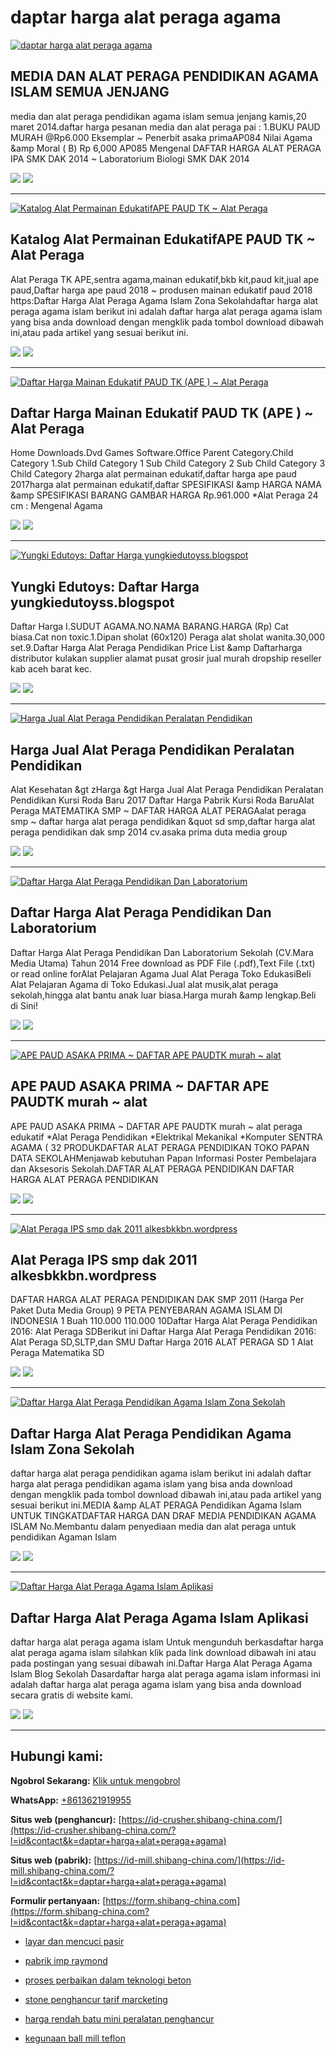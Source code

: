 # daptar harga alat peraga agama

<a href="https://swt.shibang-china.com/?l=id&img&k=daptar+harga+alat+peraga+agama" target="_blank">![daptar harga alat peraga agama](http://static.shibang-china.com/all-800x300/710.jpg)</a>

## MEDIA DAN ALAT PERAGA PENDIDIKAN AGAMA ISLAM SEMUA JENJANG
media dan alat peraga pendidikan agama islam semua jenjang kamis,20 maret 2014.daftar harga pesanan media dan alat peraga pai : 1.BUKU PAUD MURAH @Rp6.000 Eksemplar ~ Penerbit asaka primaAP084 Nilai Agama &amp Moral ( B) Rp 6,000 AP085 Mengenal DAFTAR HARGA ALAT PERAGA IPA SMK DAK 2014 ~ Laboratorium Biologi SMK DAK 2014


<a href="https://whatsapp.shibangsoft.com/WhatsApp.php" target="_blank" title="WhatsApp">![](http://static.shibang-china.com/icon/whatsapp.png)</a> <a href="https://swt.shibang-china.com/?l=id&icon&k=daptar+harga+alat+peraga+agama" target="_blank">![](http://static.shibang-china.com/icon/chat-id.png)</a>

---

<a href="https://swt.shibang-china.com/?l=id&img&k=daptar+harga+alat+peraga+agama" target="_blank">![Katalog Alat Permainan EdukatifAPE PAUD TK ~ Alat Peraga](http://static.shibang-china.com/all-800x300/701.jpg)</a>

## Katalog Alat Permainan EdukatifAPE PAUD TK ~ Alat Peraga
Alat Peraga TK APE,sentra agama,mainan edukatif,bkb kit,paud kit,jual ape paud,Daftar harga ape paud 2018 ~ produsen mainan edukatif paud 2018 https:Daftar Harga Alat Peraga Agama Islam Zona Sekolahdaftar harga alat peraga agama islam berikut ini adalah daftar harga alat peraga agama islam yang bisa anda download dengan mengklik pada tombol download dibawah ini,atau pada artikel yang sesuai berikut ini.


<a href="https://whatsapp.shibangsoft.com/WhatsApp.php" target="_blank" title="WhatsApp">![](http://static.shibang-china.com/icon/whatsapp.png)</a> <a href="https://swt.shibang-china.com/?l=id&icon&k=daptar+harga+alat+peraga+agama" target="_blank">![](http://static.shibang-china.com/icon/chat-id.png)</a>

---

<a href="https://swt.shibang-china.com/?l=id&img&k=daptar+harga+alat+peraga+agama" target="_blank">![Daftar Harga Mainan Edukatif PAUD TK (APE ) ~ Alat Peraga](http://static.shibang-china.com/all-800x300/1121.jpg)</a>

## Daftar Harga Mainan Edukatif PAUD TK (APE ) ~ Alat Peraga
Home Downloads.Dvd Games Software.Office Parent Category.Child Category 1.Sub Child Category 1 Sub Child Category 2 Sub Child Category 3 Child Category 2harga alat permainan edukatif,daftar harga ape paud 2017harga alat permainan edukatif,daftar SPESIFIKASI &amp HARGA NAMA &amp SPESIFIKASI BARANG GAMBAR HARGA Rp.961.000 *Alat Peraga 24 cm : Mengenal Agama


<a href="https://whatsapp.shibangsoft.com/WhatsApp.php" target="_blank" title="WhatsApp">![](http://static.shibang-china.com/icon/whatsapp.png)</a> <a href="https://swt.shibang-china.com/?l=id&icon&k=daptar+harga+alat+peraga+agama" target="_blank">![](http://static.shibang-china.com/icon/chat-id.png)</a>

---

<a href="https://swt.shibang-china.com/?l=id&img&k=daptar+harga+alat+peraga+agama" target="_blank">![Yungki Edutoys: Daftar Harga yungkiedutoyss.blogspot](http://static.shibang-china.com/all-800x300/177.jpg)</a>

## Yungki Edutoys: Daftar Harga yungkiedutoyss.blogspot
Daftar Harga I.SUDUT AGAMA.NO.NAMA BARANG.HARGA (Rp) Cat biasa.Cat non toxic.1.Dipan sholat (60x120) Peraga alat sholat wanita.30,000 set.9.Daftar Harga Alat Peraga Pendidikan Price List &amp Daftarharga distributor kulakan supplier alamat pusat grosir jual murah dropship reseller kab aceh barat kec.


<a href="https://whatsapp.shibangsoft.com/WhatsApp.php" target="_blank" title="WhatsApp">![](http://static.shibang-china.com/icon/whatsapp.png)</a> <a href="https://swt.shibang-china.com/?l=id&icon&k=daptar+harga+alat+peraga+agama" target="_blank">![](http://static.shibang-china.com/icon/chat-id.png)</a>

---

<a href="https://swt.shibang-china.com/?l=id&img&k=daptar+harga+alat+peraga+agama" target="_blank">![Harga Jual Alat Peraga Pendidikan Peralatan Pendidikan](http://static.shibang-china.com/all-800x300/689.jpg)</a>

## Harga Jual Alat Peraga Pendidikan Peralatan Pendidikan
Alat Kesehatan &gt zHarga &gt Harga Jual Alat Peraga Pendidikan Peralatan Pendidikan Kursi Roda Baru 2017 Daftar Harga Pabrik Kursi Roda BaruAlat Peraga MATEMATIKA SMP ~ DAFTAR HARGA ALAT PERAGAalat peraga smp ~ daftar harga alat peraga pendidikan &quot sd smp,daftar harga alat peraga pendidikan dak smp 2014 cv.asaka prima duta media group


<a href="https://whatsapp.shibangsoft.com/WhatsApp.php" target="_blank" title="WhatsApp">![](http://static.shibang-china.com/icon/whatsapp.png)</a> <a href="https://swt.shibang-china.com/?l=id&icon&k=daptar+harga+alat+peraga+agama" target="_blank">![](http://static.shibang-china.com/icon/chat-id.png)</a>

---

<a href="https://swt.shibang-china.com/?l=id&img&k=daptar+harga+alat+peraga+agama" target="_blank">![Daftar Harga Alat Peraga Pendidikan Dan Laboratorium](http://static.shibang-china.com/all-800x300/140.jpg)</a>

## Daftar Harga Alat Peraga Pendidikan Dan Laboratorium
Daftar Harga Alat Peraga Pendidikan Dan Laboratorium Sekolah (CV.Mara Media Utama) Tahun 2014 Free download as PDF File (.pdf),Text File (.txt) or read online forAlat Pelajaran Agama Jual Alat Peraga Toko EdukasiBeli Alat Pelajaran Agama di Toko Edukasi.Jual alat musik,alat peraga sekolah,hingga alat bantu anak luar biasa.Harga murah &amp lengkap.Beli di Sini!


<a href="https://whatsapp.shibangsoft.com/WhatsApp.php" target="_blank" title="WhatsApp">![](http://static.shibang-china.com/icon/whatsapp.png)</a> <a href="https://swt.shibang-china.com/?l=id&icon&k=daptar+harga+alat+peraga+agama" target="_blank">![](http://static.shibang-china.com/icon/chat-id.png)</a>

---

<a href="https://swt.shibang-china.com/?l=id&img&k=daptar+harga+alat+peraga+agama" target="_blank">![APE PAUD ASAKA PRIMA ~ DAFTAR APE PAUDTK murah ~ alat](http://static.shibang-china.com/all-800x300/1031.jpg)</a>

## APE PAUD ASAKA PRIMA ~ DAFTAR APE PAUDTK murah ~ alat
APE PAUD ASAKA PRIMA ~ DAFTAR APE PAUDTK murah ~ alat peraga edukatif *Alat Peraga Pendidikan *Elektrikal Mekanikal *Komputer SENTRA AGAMA ( 32 PRODUKDAFTAR ALAT PERAGA PENDIDIKAN TOKO PAPAN DATA SEKOLAHMenjawab kebutuhan Papan Informasi Poster Pembelajara dan Aksesoris Sekolah.DAFTAR ALAT PERAGA PENDIDIKAN DAFTAR HARGA ALAT PERAGA PENDIDIKAN


<a href="https://whatsapp.shibangsoft.com/WhatsApp.php" target="_blank" title="WhatsApp">![](http://static.shibang-china.com/icon/whatsapp.png)</a> <a href="https://swt.shibang-china.com/?l=id&icon&k=daptar+harga+alat+peraga+agama" target="_blank">![](http://static.shibang-china.com/icon/chat-id.png)</a>

---

<a href="https://swt.shibang-china.com/?l=id&img&k=daptar+harga+alat+peraga+agama" target="_blank">![Alat Peraga IPS smp dak 2011 alkesbkkbn.wordpress](http://static.shibang-china.com/all-800x300/578.jpg)</a>

## Alat Peraga IPS smp dak 2011 alkesbkkbn.wordpress
DAFTAR HARGA ALAT PERAGA PENDIDIKAN DAK SMP 2011 (Harga Per Paket Duta Media Group) 9 PETA PENYEBARAN AGAMA ISLAM DI INDONESIA 1 Buah 110.000 110.000 10Daftar Harga Alat Peraga Pendidikan 2016: Alat Peraga SDBerikut ini Daftar Harga Alat Peraga Pendidikan 2016: Alat Peraga SD,SLTP,dan SMU Daftar Harga 2016 ALAT PERAGA SD 1 Alat Peraga Matematika SD


<a href="https://whatsapp.shibangsoft.com/WhatsApp.php" target="_blank" title="WhatsApp">![](http://static.shibang-china.com/icon/whatsapp.png)</a> <a href="https://swt.shibang-china.com/?l=id&icon&k=daptar+harga+alat+peraga+agama" target="_blank">![](http://static.shibang-china.com/icon/chat-id.png)</a>

---

<a href="https://swt.shibang-china.com/?l=id&img&k=daptar+harga+alat+peraga+agama" target="_blank">![Daftar Harga Alat Peraga Pendidikan Agama Islam Zona Sekolah](http://static.shibang-china.com/all-800x300/1368.jpg)</a>

## Daftar Harga Alat Peraga Pendidikan Agama Islam Zona Sekolah
daftar harga alat peraga pendidikan agama islam berikut ini adalah daftar harga alat peraga pendidikan agama islam yang bisa anda download dengan mengklik pada tombol download dibawah ini,atau pada artikel yang sesuai berikut ini.MEDIA &amp ALAT PERAGA Pendidikan Agama Islam UNTUK TINGKATDAFTAR HARGA DAN DRAF MEDIA PENDIDIKAN AGAMA ISLAM No.Membantu dalam penyediaan media dan alat peraga untuk pendidikan Agaman Islam


<a href="https://whatsapp.shibangsoft.com/WhatsApp.php" target="_blank" title="WhatsApp">![](http://static.shibang-china.com/icon/whatsapp.png)</a> <a href="https://swt.shibang-china.com/?l=id&icon&k=daptar+harga+alat+peraga+agama" target="_blank">![](http://static.shibang-china.com/icon/chat-id.png)</a>

---

<a href="https://swt.shibang-china.com/?l=id&img&k=daptar+harga+alat+peraga+agama" target="_blank">![Daftar Harga Alat Peraga Agama Islam Aplikasi](http://static.shibang-china.com/all-800x300/517.jpg)</a>

## Daftar Harga Alat Peraga Agama Islam Aplikasi
daftar harga alat peraga agama islam Untuk mengunduh berkasdaftar harga alat peraga agama islam silahkan klik pada link download dibawah ini atau pada postingan yang sesuai dibawah ini.Daftar Harga Alat Peraga Agama Islam Blog Sekolah Dasardaftar harga alat peraga agama islam informasi ini adalah daftar harga alat peraga agama islam yang bisa anda download secara gratis di website kami.


<a href="https://whatsapp.shibangsoft.com/WhatsApp.php" target="_blank" title="WhatsApp">![](http://static.shibang-china.com/icon/whatsapp.png)</a> <a href="https://swt.shibang-china.com/?l=id&icon&k=daptar+harga+alat+peraga+agama" target="_blank">![](http://static.shibang-china.com/icon/chat-id.png)</a>

---
## Hubungi kami:

**Ngobrol Sekarang:** [Klik untuk mengobrol](https://swt.shibang-china.com?l=id&contact&k=daptar+harga+alat+peraga+agama)

**WhatsApp:**  [+8613621919955](https://whatsapp.shibangsoft.com/WhatsApp.php)

**Situs web (penghancur):** [https://id-crusher.shibang-china.com/](https://id-crusher.shibang-china.com/?l=id&contact&k=daptar+harga+alat+peraga+agama)

**Situs web (pabrik):** [https://id-mill.shibang-china.com/](https://id-mill.shibang-china.com/?l=id&contact&k=daptar+harga+alat+peraga+agama)

**Formulir pertanyaan:** [https://form.shibang-china.com](https://form.shibang-china.com?l=id&contact&k=daptar+harga+alat+peraga+agama)

* [layar dan mencuci pasir](../43/layar%20dan%20mencuci%20pasir.md)

* [pabrik imp raymond](../48/pabrik%20imp%20raymond.md)

* [proses perbaikan dalam teknologi beton](../47/proses%20perbaikan%20dalam%20teknologi%20beton.md)

* [stone penghancur tarif marcketing](../46/stone%20penghancur%20tarif%20marcketing.md)

* [harga rendah batu mini peralatan penghancur](../47/harga%20rendah%20batu%20mini%20peralatan%20penghancur.md)

* [kegunaan ball mill teflon](../50/kegunaan%20ball%20mill%20teflon.md)